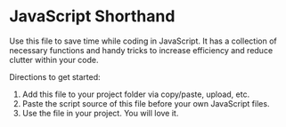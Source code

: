# JavaScript Shorthand 

Use this file to save time while coding in JavaScript. It has a collection of necessary functions and handy tricks to increase efficiency and reduce clutter within your code. 

Directions to get started:
1. Add this file to your project folder via copy/paste, upload, etc.
2. Paste the script source of this file before your own JavaScript files.
3. Use the file in your project. You will love it.
